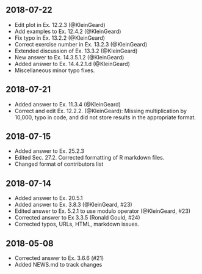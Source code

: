 ## 2018-07-22

-   Edit plot in Ex. 12.2.3 (@KleinGeard)
-   Add examples to Ex. 12.4.2 (@KleinGeard)
-   Fix typo in Ex. 13.2.2 (@KleinGeard)
-   Correct exercise number in Ex. 13.2.3 (@KleinGeard)
-   Extended discussion of Ex. 13.3.2 (@KleinGeard)
-   New answer to Ex. 14.3.5.1.2 (@KleinGeard)
-   Added answer to Ex. 14.4.2.1.d (@KleinGeard)
-   Miscellaneous minor typo fixes.

## 2018-07-21

-   Added answer to Ex. 11.3.4 (@KleinGeard)
-   Correct and edit Ex. 12.2.2. (@KleinGeard): Missing multiplication by 10,000, typo in code, and did not store results in the appropriate format.

## 2018-07-15

-   Added answer to Ex. 25.2.3
-   Edited Sec. 27.2. Corrected formatting of R markdown files.
-   Changed format of contributors list

## 2018-07-14

-   Added answer to Ex. 20.5.1
-   Added answer to Ex. 3.8.3 (@KleinGeard, #23)
-   Edited answer to Ex. 5.2.1 to use modulo operator (@KleinGeard, #23)
-   Corrected answer to Ex 3.3.5 (Ronald Gould, #24)
-   Corrected typos, URLs, HTML, markdown issues.

## 2018-05-08

-   Corrected answer to Ex. 3.6.6 (#21)
-   Added NEWS.md to track changes
